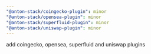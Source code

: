 ```yaml
---
"@anton-stack/coingecko-plugin": minor
"@anton-stack/opensea-plugin": minor
"@anton-stack/superfluid-plugin": minor
"@anton-stack/uniswap-plugin": minor
---
```


add coingecko, opensea, superfluid and uniswap plugins
